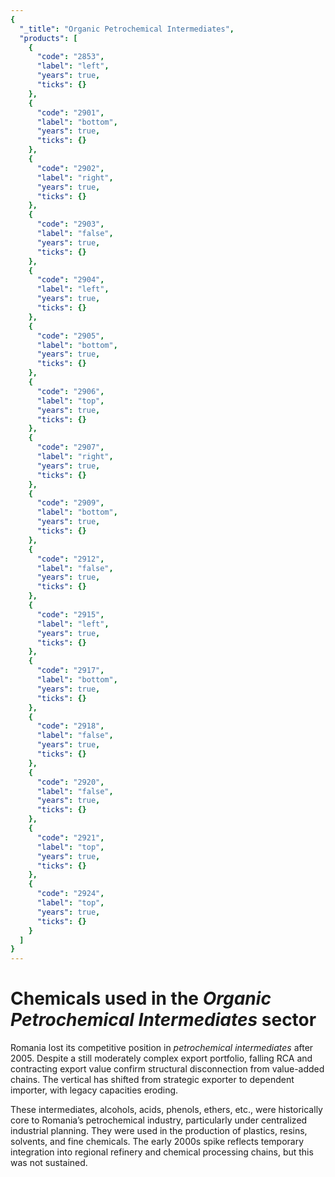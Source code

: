 ```yaml
---
{
  "_title": "Organic Petrochemical Intermediates",
  "products": [
    {
      "code": "2853",
      "label": "left",
      "years": true,
      "ticks": {}
    },
    {
      "code": "2901",
      "label": "bottom",
      "years": true,
      "ticks": {}
    },
    {
      "code": "2902",
      "label": "right",
      "years": true,
      "ticks": {}
    },
    {
      "code": "2903",
      "label": "false",
      "years": true,
      "ticks": {}
    },
    {
      "code": "2904",
      "label": "left",
      "years": true,
      "ticks": {}
    },
    {
      "code": "2905",
      "label": "bottom",
      "years": true,
      "ticks": {}
    },
    {
      "code": "2906",
      "label": "top",
      "years": true,
      "ticks": {}
    },
    {
      "code": "2907",
      "label": "right",
      "years": true,
      "ticks": {}
    },
    {
      "code": "2909",
      "label": "bottom",
      "years": true,
      "ticks": {}
    },
    {
      "code": "2912",
      "label": "false",
      "years": true,
      "ticks": {}
    },
    {
      "code": "2915",
      "label": "left",
      "years": true,
      "ticks": {}
    },
    {
      "code": "2917",
      "label": "bottom",
      "years": true,
      "ticks": {}
    },
    {
      "code": "2918",
      "label": "false",
      "years": true,
      "ticks": {}
    },
    {
      "code": "2920",
      "label": "false",
      "years": true,
      "ticks": {}
    },
    {
      "code": "2921",
      "label": "top",
      "years": true,
      "ticks": {}
    },
    {
      "code": "2924",
      "label": "top",
      "years": true,
      "ticks": {}
    }
  ]
}
---
```


# Chemicals used in the _Organic Petrochemical Intermediates_ sector

Romania lost its competitive position in *petrochemical intermediates* after 2005. Despite a still moderately complex export portfolio, falling RCA and contracting export value confirm structural disconnection from value-added chains. The vertical has shifted from strategic exporter to dependent importer, with legacy capacities eroding.

<!-- This vertical showed strong export activity during the socialist period, rising from "46 million USD in 1960–64" to 930 million USD in 1985–89, with a peak in the early 2000s (~1.6 billion USD in 2005–09). Since then, exports have steadily declined to ~400 million USD in 2020–24. Imports followed a similar but steeper trajectory, reaching 2.9 billion USD in 2010–14. PCI values steadily increased from ~57 to 66, confirming a complexification of the product base. Romania’s Norm RCA exceeded 10 until 2004, but declined to 1.6 in the 2020s. -->

These intermediates, alcohols, acids, phenols, ethers, etc., were historically core to Romania’s petrochemical industry, particularly under centralized industrial planning. They were used in the production of plastics, resins, solvents, and fine chemicals. The early 2000s spike reflects temporary integration into regional refinery and chemical processing chains, but this was not sustained.